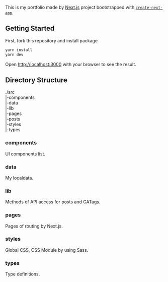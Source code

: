 This is my portfolio made by [Next.js](https://nextjs.org/) project bootstrapped with [`create-next-app`](https://github.com/vercel/next.js/tree/canary/packages/create-next-app).

## Getting Started

First, fork this repository and install package

```bash
yarn install
yarn dev
```

Open [http://localhost:3000](http://localhost:3000) with your browser to see the result.

## Directory Structure
./src<br>
|-components<br>
|-data<br>
|-lib<br>
|-pages<br>
|-posts<br>
|-styles<br>
|-types<br>

### components
UI components list.

### data
My localdata.

### lib
Methods of API access for posts and GATags.

### pages
Pages of routing by Next.js.

### styles
Global CSS, CSS Module by using Sass.

### types
Type definitions.

